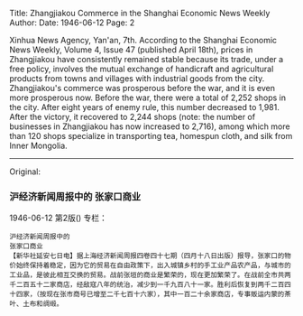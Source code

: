 Title: Zhangjiakou Commerce in the Shanghai Economic News Weekly
Author:
Date: 1946-06-12
Page: 2

Xinhua News Agency, Yan'an, 7th. According to the Shanghai Economic News Weekly, Volume 4, Issue 47 (published April 18th), prices in Zhangjiakou have consistently remained stable because its trade, under a free policy, involves the mutual exchange of handicraft and agricultural products from towns and villages with industrial goods from the city. Zhangjiakou's commerce was prosperous before the war, and it is even more prosperous now. Before the war, there were a total of 2,252 shops in the city. After eight years of enemy rule, this number decreased to 1,981. After the victory, it recovered to 2,244 shops (note: the number of businesses in Zhangjiakou has now increased to 2,716), among which more than 120 shops specialize in transporting tea, homespun cloth, and silk from Inner Mongolia.



<hr /> 

Original: 


### 沪经济新闻周报中的  张家口商业

1946-06-12
第2版()
专栏：

    沪经济新闻周报中的
    张家口商业
    【新华社延安七日电】据上海经济新闻周报四卷四十七期（四月十八日出版）报导，张家口的物价始终保持着稳定，因为它的贸易在自由政策下，出入城镇乡村的手工业产品农产品，与城市的工业品，是彼此相互交换的贸易。战前张垣的商业是繁荣的，现在更加繁荣了。在战前全市共两千二百五十二家商店，经敌寇八年的统治，减少到一千九百八十一家。胜利后恢复到两千二百四十四家，（按现在张市商号已增至二千七百十六家），其中一百二十余家商店，专事贩运内蒙的茶叶、土布和绸缎。
